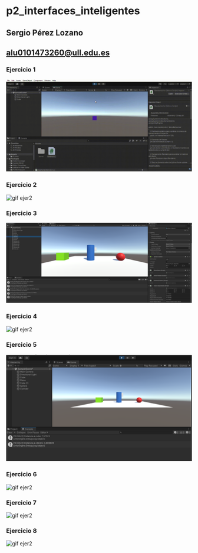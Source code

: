 # p2_interfaces_inteligentes

## Sergio Pérez Lozano
## alu0101473260@ull.edu.es

### Ejercicio 1
![gif ejer1](https://github.com/SergioPerezLoza/p2_interfaces_inteligentes/blob/main/ejer1.gif)
### Ejercicio 2
![gif ejer2]()
### Ejercicio 3

![Captura Ejer 3](https://github.com/SergioPerezLoza/p2_interfaces_inteligentes/blob/main/ejer3.PNG)

### Ejercicio 4
![gif ejer2]()
### Ejercicio 5

![Captura Ejer 5](https://github.com/SergioPerezLoza/p2_interfaces_inteligentes/blob/main/ejer5.PNG)
### Ejercicio 6
![gif ejer2]()
### Ejercicio 7
![gif ejer2]()
### Ejercicio 8
![gif ejer2]()
